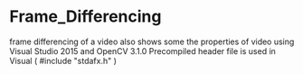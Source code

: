 # Frame_Differencing
frame differencing of a video
also shows some the properties of video
using Visual Studio 2015 and OpenCV 3.1.0
Precompiled header file is used in Visual
( #include "stdafx.h" )
